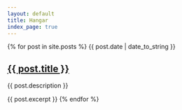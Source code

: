 ```yaml
---
layout: default
title: Hangar
index_page: true
---
```

{% for post in site.posts %}
  <blog-date>{{ post.date | date_to_string }}</blog-date>
  <h2><a href="{{ post.url }}">{{ post.title }}</a></h2>
  {{ post.description }}
  
  {{ post.excerpt }}
{% endfor %}
